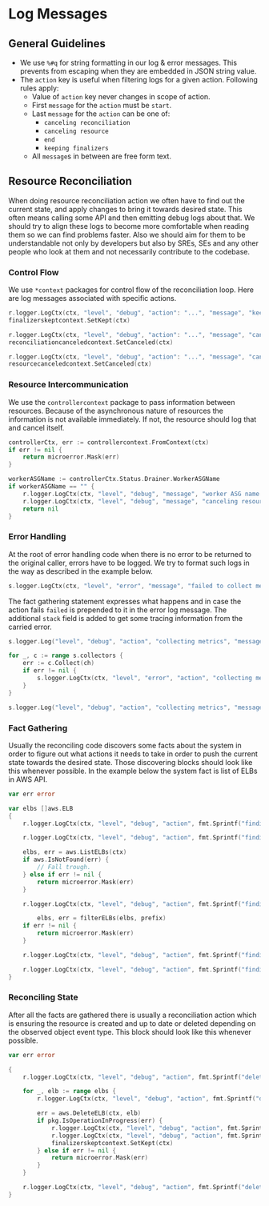 # Log Messages



## General Guidelines

- We use `%#q` for string formatting in our log & error messages. This prevents
  from escaping when they are embedded in JSON string value.
- The `action` key is useful when filtering logs for a given action. Following
  rules apply:
    - Value of `action` key never changes in scope of action.
    - First `message` for the `action` must be `start`.
    - Last `message` for the `action` can be one of:
        - `canceling reconciliation`
        - `canceling resource`
        - `end`
        - `keeping finalizers`
    - All `message`s in between are free form text.



## Resource Reconciliation

When doing resource reconciliation action we often have to find out the current
state, and apply changes to bring it towards desired state. This often means
calling some API and then emitting debug logs about that. We should try to align
these logs to become more comfortable when reading them so we can find problems faster.
Also we should aim for them to be understandable not only by developers but also
by SREs, SEs and any other people who look at them and not necessarily
contribute to the codebase.



### Control Flow

We use `*context` packages for control flow of the reconciliation loop. Here are
log messages associated with specific actions.

```go
r.logger.LogCtx(ctx, "level", "debug", "action": "...", "message", "keeping finalizers")
finalizerskeptcontext.SetKept(ctx)

r.logger.LogCtx(ctx, "level", "debug", "action": "...", "message", "canceling reconciliation")
reconciliationcanceledcontext.SetCanceled(ctx)

r.logger.LogCtx(ctx, "level", "debug", "action": "...", "message", "canceling resource")
resourcecanceledcontext.SetCanceled(ctx)
```



### Resource Intercommunication

We use the `controllercontext` package to pass information between resources.
Because of the asynchronous nature of resources the information is not available
immediately. If not, the resource should log that and cancel itself.

```go
controllerCtx, err := controllercontext.FromContext(ctx)
if err != nil {
	return microerror.Mask(err)
}

workerASGName := controllerCtx.Status.Drainer.WorkerASGName
if workerASGName == "" {
	r.logger.LogCtx(ctx, "level", "debug", "message", "worker ASG name is not available yet")
	r.logger.LogCtx(ctx, "level", "debug", "message", "canceling resource")
	return nil
}
```



### Error Handling

At the root of error handling code when there is no error to be returned to the
original caller, errors have to be logged. We try to format such logs in the way
as described in the example below.

```go
s.logger.LogCtx(ctx, "level", "error", "message", "failed to collect metrics", "stack", fmt.Sprintf("%#v", microerror.Mask(err)))
```

The fact gathering statement expresses what happens and in case the action fails
`failed` is prepended to it in the error log message. The additional `stack`
field is added to get some tracing information from the carried error.

```go
s.logger.Log("level", "debug", "action", "collecting metrics", "message", "start")

for _, c := range s.collectors {
	err := c.Collect(ch)
	if err != nil {
		s.logger.LogCtx(ctx, "level", "error", "action", "collecting metrics", "message", fmt.Sprintf("collector %#q failed", c.name), "stack", fmt.Sprintf("%#v", microerror.Mask(err)))
	}
}

s.logger.Log("level", "debug", "action", "collecting metrics", "message", "end")
```



### Fact Gathering

Usually the reconciling code discovers some facts about the system in order to
figure out what actions it needs to take in order to push the current state
towards the desired state. Those discovering blocks should look like this
whenever possible. In the example below the system fact is list of ELBs in AWS
API.

```go
var err error

var elbs []aws.ELB
{
	r.logger.LogCtx(ctx, "level", "debug", "action", fmt.Sprintf("finding ELBs with name prefix %#q", prefix), "message": "start")

	r.logger.LogCtx(ctx, "level", "debug", "action", fmt.Sprintf("finding ELBs with name prefix %#q", prefix), "message": "listing all ELBs")

	elbs, err = aws.ListELBs(ctx)
	if aws.IsNotFound(err) {
		// Fall trough.
	} else if err != nil {
		return microerror.Mask(err)
	}

	r.logger.LogCtx(ctx, "level", "debug", "action", fmt.Sprintf("finding ELBs with name prefix %#q", prefix), "message": fmt.Sprintf("filtering prefixed ELBs from total %d", len(elbs)))

        elbs, err = filterELBs(elbs, prefix)
	if err != nil {
		return microerror.Mask(err)
	}

	r.logger.LogCtx(ctx, "level", "debug", "action", fmt.Sprintf("finding ELBs with name prefix %#q", prefix), "message", fmt.Sprintf("found %d ELBs", len(elbs)))

	r.logger.LogCtx(ctx, "level", "debug", "action", fmt.Sprintf("finding ELBs with name prefix %#q", prefix), "message": "end")
}
```



### Reconciling State

After all the facts are gathered there is usually a reconciliation action which
is ensuring the resource is created and up to date or deleted depending on the
observed object event type. This block should look like this whenever possible.

```go
var err error

{
	r.logger.LogCtx(ctx, "level", "debug", "action", fmt.Sprintf("deleting ELBs with name prefix", prefix), "message": "start")

	for _, elb := range elbs {
		r.logger.LogCtx(ctx, "level", "debug", "action", fmt.Sprintf("deleting ELBs with name prefix", prefix), "message": fmt.Sprintf("deleting ELB %#q", elb.Name))

		err = aws.DeleteELB(ctx, elb)
		if pkg.IsOperationInProgress(err) {
			r.logger.LogCtx(ctx, "level", "debug", "action", fmt.Sprintf("deleting ELBs with name prefix", prefix), "message": fmt.Sprintf("ELB %#q deletion is in progress", elb.Name))
			r.logger.LogCtx(ctx, "level", "debug", "action", fmt.Sprintf("deleting ELBs with name prefix", prefix), "message": "keeping finalizers")
			finalizerskeptcontext.SetKept(ctx)
		} else if err != nil {
			return microerror.Mask(err)
		}
	}

	r.logger.LogCtx(ctx, "level", "debug", "action", fmt.Sprintf("deleting ELBs with name prefix", prefix), "message": "end")
}
```
